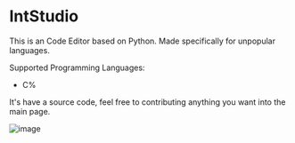 # IntStudio

This is an Code Editor based on Python. Made specifically for unpopular languages.

Supported Programming Languages:
- C%

It's have a source code, feel free to contributing anything you want into the main page.

![image](https://user-images.githubusercontent.com/122512138/234689225-ca756cb8-c9bc-47c2-bfb9-00f6b09eab4b.png)
